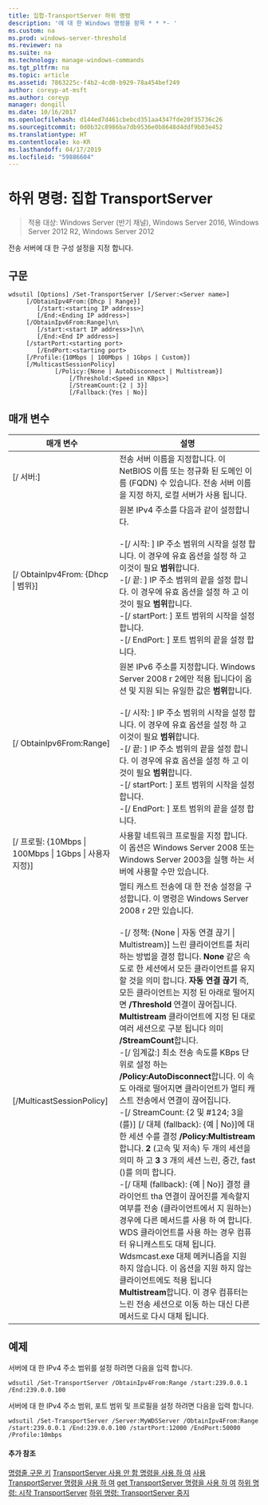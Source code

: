 ```yaml
---
title: 집합-TransportServer 하위 명령
description: '에 대 한 Windows 명령을 항목 * * *- '
ms.custom: na
ms.prod: windows-server-threshold
ms.reviewer: na
ms.suite: na
ms.technology: manage-windows-commands
ms.tgt_pltfrm: na
ms.topic: article
ms.assetid: 7863225c-f4b2-4cd0-b929-78a454bef249
author: coreyp-at-msft
ms.author: coreyp
manager: dongill
ms.date: 10/16/2017
ms.openlocfilehash: d144ed7d461cbebcd351aa4347fde20f35736c26
ms.sourcegitcommit: 0d0b32c8986ba7db9536e0b8648d4ddf9b03e452
ms.translationtype: HT
ms.contentlocale: ko-KR
ms.lasthandoff: 04/17/2019
ms.locfileid: "59886604"
---
```

# <a name="subcommand-set-transportserver"></a>하위 명령: 집합 TransportServer

>적용 대상: Windows Server (반기 채널), Windows Server 2016, Windows Server 2012 R2, Windows Server 2012

전송 서버에 대 한 구성 설정을 지정 합니다.
## <a name="syntax"></a>구문
```
wdsutil [Options] /Set-TransportServer [/Server:<Server name>]
     [/ObtainIpv4From:{Dhcp | Range}]
        [/start:<starting IP address>]
        [/End:<Ending IP address>]
     [/ObtainIpv6From:Range]\n\
        [/start:<start IP address>]\n\
        [/End:<End IP address>]      
     [/startPort:<starting port>
        [/EndPort:<starting port>
     [/Profile:{10Mbps | 100Mbps | 1Gbps | Custom}]    
     [/MulticastSessionPolicy]
             [/Policy:{None | AutoDisconnect | Multistream}]
                 [/Threshold:<Speed in KBps>]
                 [/StreamCount:{2 | 3}]
                 [/Fallback:{Yes | No}]
```
## <a name="parameters"></a>매개 변수
|매개 변수|설명|
|-------|--------|
|[/ 서버:<Server name>]|전송 서버 이름을 지정합니다. 이 NetBIOS 이름 또는 정규화 된 도메인 이름 (FQDN) 수 있습니다. 전송 서버 이름을 지정 하지, 로컬 서버가 사용 됩니다.|
|[/ ObtainIpv4From: {Dhcp &#124; 범위}]|원본 IPv4 주소를 다음과 같이 설정합니다.<br /><br />-[/ 시작: <IP address>] IP 주소 범위의 시작을 설정 합니다. 이 경우에 유효 옵션을 설정 하 고 이것이 필요 **범위**합니다.<br />-[/ 끝: <IP address>] IP 주소 범위의 끝을 설정 합니다. 이 경우에 유효 옵션을 설정 하 고 이것이 필요 **범위**합니다.<br />-[/ startPort: <port>] 포트 범위의 시작을 설정 합니다.<br />-[/ EndPort: <port>] 포트 범위의 끝을 설정 합니다.|
|[/ ObtainIpv6From:Range]|원본 IPv6 주소를 지정합니다. Windows Server 2008 r 2에만 적용 됩니다이 옵션 및 지원 되는 유일한 값은 **범위**합니다.<br /><br />-[/ 시작: <IP address>] IP 주소 범위의 시작을 설정 합니다. 이 경우에 유효 옵션을 설정 하 고 이것이 필요 **범위**합니다.<br />-[/ 끝: <IP address>] IP 주소 범위의 끝을 설정 합니다. 이 경우에 유효 옵션을 설정 하 고 이것이 필요 **범위**합니다.<br />-[/ startPort: <port>] 포트 범위의 시작을 설정 합니다.<br />-[/ EndPort: <port>] 포트 범위의 끝을 설정 합니다.|
|[/ 프로필: {10Mbps &#124; 100Mbps &#124; 1Gbps &#124; 사용자 지정}]|사용할 네트워크 프로필을 지정 합니다. 이 옵션은 Windows Server 2008 또는 Windows Server 2003을 실행 하는 서버에 사용할 수만 있습니다.|
|[/MulticastSessionPolicy]|멀티 캐스트 전송에 대 한 전송 설정을 구성합니다. 이 명령은 Windows Server 2008 r 2만 있습니다.<br /><br />-[/ 정책: {None &#124; 자동 연결 끊기 &#124; Multistream}] 느린 클라이언트를 처리 하는 방법을 결정 합니다. **None** 같은 속도로 한 세션에서 모든 클라이언트를 유지할 것을 의미 합니다. **자동 연결 끊기** 즉, 모든 클라이언트는 지정 된 아래로 떨어지면 **/Threshold** 연결이 끊어집니다. **Multistream** 클라이언트에 지정 된 대로 여러 세션으로 구분 됩니다 의미 **/StreamCount**합니다.<br />-[/ 임계값:<Speed in KBps>] 최소 전송 속도를 KBps 단위로 설정 하는 **/Policy:AutoDisconnect**합니다. 이 속도 아래로 떨어지면 클라이언트가 멀티 캐스트 전송에서 연결이 끊어집니다.<br />-[/ StreamCount: {2 및 #124; 3을 (를)] [/ 대체 (fallback): {예 &#124; No}]에 대 한 세션 수를 결정 **/Policy:Multistream**합니다. **2** (고속 및 저속) 두 개의 세션을 의미 하 고 **3** 3 개의 세션 느린, 중간, fast ()를 의미 합니다.<br />-[/ 대체 (fallback): {예 &#124; No}] 결정 클라이언트 tha 연결이 끊어진를 계속할지 여부를 전송 (클라이언트에서 지 원하는) 경우에 다른 메서드를 사용 하 여 합니다. WDS 클라이언트를 사용 하는 경우 컴퓨터 유니캐스트도 대체 됩니다. Wdsmcast.exe 대체 메커니즘을 지원 하지 않습니다. 이 옵션을 지원 하지 않는 클라이언트에도 적용 됩니다 **Multistream**합니다. 이 경우 컴퓨터는 느린 전송 세션으로 이동 하는 대신 다른 메서드로 다시 대체 됩니다.|
## <a name="BKMK_examples"></a>예제
서버에 대 한 IPv4 주소 범위를 설정 하려면 다음을 입력 합니다.
```
wdsutil /Set-TransportServer /ObtainIpv4From:Range /start:239.0.0.1 /End:239.0.0.100
```
서버에 대 한 IPv4 주소 범위, 포트 범위 및 프로필을 설정 하려면 다음을 입력 합니다.
```
wdsutil /Set-TransportServer /Server:MyWDSServer /ObtainIpv4From:Range /start:239.0.0.1 /End:239.0.0.100 /startPort:12000 /EndPort:50000 /Profile:10mbps
```
#### <a name="additional-references"></a>추가 참조
[명령줄 구문 키](command-line-syntax-key.md)
[TransportServer 사용 안 함 명령을 사용 하 여](using-the-disable-transportserver-command.md)
[사용 TransportServer 명령을 사용 하 여](using-the-enable-transportserver-command.md)
[get TransportServer 명령을 사용 하 여](using-the-get-transportserver-command.md)
[하위 명령: 시작 TransportServer](subcommand-start-transportserver.md)
[하위 명령: TransportServer 중지](subcommand-stop-transportserver.md)
